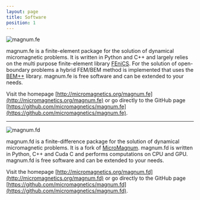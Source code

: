 ```yaml
---
layout: page
title: Software
position: 1
---
```


![magnum.fe]({{site.url}}/images/magnum_fe.svg)

magnum.fe is a finite-element package for the solution of dynamical micromagnetic problems.
It is written in Python and C++ and largely relies on the multi purpose finite-element library [FEniCS](http://fenicsproject.org/).
For the solution of open-boundary problems a hybrid FEM/BEM method is implemented that uses the [BEM++](http://www.bempp.org/) library.
magnum.fe is free software and can be extended to your needs.

Visit the homepage [http://micromagnetics.org/magnum.fe](http://micromagnetics.org/magnum.fe) or go directly to the GitHub page [https://github.com/micromagnetics/magnum.fe](https://github.com/micromagnetics/magnum.fe).

<hr />

![magnum.fd]({{site.url}}/images/magnum_fd.svg)

magnum.fd is a finite-difference package for the solution of dynamical micromagnetic problems.
It is a fork of [MicroMagnum](http://magnum.physnet.uni-hamburg.de).
magnum.fd is written in Python, C++ and Cuda C and performs computations on CPU and GPU.
magnum.fd is free software and can be extended to your needs.

Visit the homepage [http://micromagnetics.org/magnum.fd](http://micromagnetics.org/magnum.fd) or go directly to the GitHub page [https://github.com/micromagnetics/magnum.fd](https://github.com/micromagnetics/magnum.fd).
